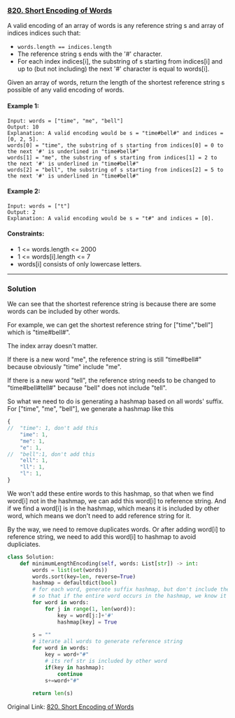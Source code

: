 ### [820. Short Encoding of Words](https://leetcode.com/problems/short-encoding-of-words/)

A valid encoding of an array of words is any reference string s and array of indices indices such that:

- `words.length == indices.length`
- The reference string s ends with the '#' character.
- For each index indices[i], the substring of s starting from indices[i] and up to (but not including) the next '#' character is equal to words[i].

Given an array of words, return the length of the shortest reference string s possible of any valid encoding of words.

#### Example 1:
```shell
Input: words = ["time", "me", "bell"]
Output: 10
Explanation: A valid encoding would be s = "time#bell#" and indices = [0, 2, 5].
words[0] = "time", the substring of s starting from indices[0] = 0 to the next '#' is underlined in "time#bell#"
words[1] = "me", the substring of s starting from indices[1] = 2 to the next '#' is underlined in "time#bell#"
words[2] = "bell", the substring of s starting from indices[2] = 5 to the next '#' is underlined in "time#bell#"
```

#### Example 2:
```shell
Input: words = ["t"]
Output: 2
Explanation: A valid encoding would be s = "t#" and indices = [0].
```

#### Constraints:

- 1 <= words.length <= 2000
- 1 <= words[i].length <= 7
- words[i] consists of only lowercase letters.

--------------

### Solution

We can see that the shortest reference string is because there are some words can be included by other words.

For example, we can get the shortest reference string for ["time","bell"] which is "time#bell#".

The index array doesn't matter.

If there is a new word "me", the reference string is still "time#bell#" because obviously "time" include "me".

If there is a new word "tell", the reference string needs to be changed to "time#bell#tell#" because "bell" does not include "tell".

So what we need to do is generating a hashmap based on all words' suffix.
For ["time", "me", "bell"], we generate a hashmap like this

```javascript
{
//  "time": 1, don't add this
	"ime": 1,
	"me": 1,
	"e": 1,
//  "bell":1, don't add this
	"ell": 1,
	"ll": 1,
	"l": 1,
}
```
We won't add these entire words to this hashmap, so that when we find word[i] not in the hashmap, we can add this word[i] to reference string. And if we find a word[i] is in the hashmap, which means it is included by other word, which means we don't need to add reference string for it.

By the way, we need to remove duplicates words. Or after adding word[i] to reference string, we need to add this word[i] to hashmap to avoid dupliciates.

```python
class Solution:
    def minimumLengthEncoding(self, words: List[str]) -> int:
        words = list(set(words))
        words.sort(key=len, reverse=True)
        hashmap = defaultdict(bool)
        # for each word, generate suffix hashmap, but don't include the entire word
        # so that if the entire word occurs in the hashmap, we know it is included by other words.
        for word in words:
            for j in range(1, len(word)):
                key = word[j:]+'#'
                hashmap[key] = True
        
        s = ""
        # iterate all words to generate reference string
        for word in words:
            key = word+"#"
            # its ref str is included by other word
            if(key in hashmap):
                continue
            s+=word+"#"
        
        return len(s)
```

Original Link: [820. Short Encoding of Words](https://leetcode.com/problems/short-encoding-of-words/discuss/2176545/python-use-suffix-hashmap-to-skip-extra-ref-faster-than-90)
